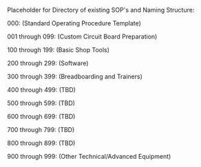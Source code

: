 Placeholder for Directory of existing SOP's and Naming Structure:

000:
(Standard Operating Procedure Template)

001 through 099:
(Custom Circuit Board Preparation)

100 through 199:
(Basic Shop Tools)

200 through 299:
(Software)

300 through 399:
(Breadboarding and Trainers)

400 through 499:
(TBD)

500 through 599:
(TBD)

600 through 699:
(TBD)

700 through 799:
(TBD)

800 through 899:
(TBD)

900 through 999:
(Other Technical/Advanced Equipment)
